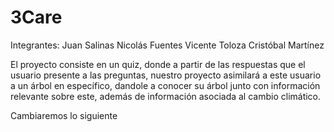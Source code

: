 # 3Care
Integrantes:
Juan Salinas 
Nicolás Fuentes 
Vicente Toloza 
Cristóbal Martínez 

El proyecto consiste en un quiz, donde a partir de las respuestas que el usuario presente a las preguntas, nuestro proyecto asimilará a este usuario a un árbol en específico, dandole a conocer su árbol junto con información relevante sobre este, además de información asociada al cambio climático.

Cambiaremos lo siguiente 